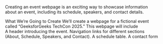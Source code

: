 Creating an event webpage is an exciting way to showcase information about an event, including its schedule, speakers, and contact details.

What We’re Going to Create
We’ll create a webpage for a fictional event called “GeeksforGeeks TechCon 2025.” This webpage will include
<br>
A header introducing the event.
Navigation links for different sections (About, Schedule, Speakers, and Contact).
A schedule table.
A contact form
